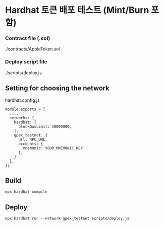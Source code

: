 # Hardhat 토큰 배포 테스트 (Mint/Burn 포함)

### Contract file (.sol)
./contracts/AppleToken.sol

### Deploy script file
./scripts/deploy.js

## Setting for choosing the network

hardhat.config.js
```agsl
module.exports = {
  ....
  networks: {
    hardhat: {
      blockGasLimit: 10000000,
    },
    gpex_testnet: {
      url: RPC_URL,
      accounts: {
        mnemonic: YOUR_MNEMONIC_KEY
      },
    }
  },
};
```

## Build
````agsl
npx hardhat compile
````

## Deploy
```agsl
npx hardhat run --network gpex_testnet scripts/deploy.js
```


